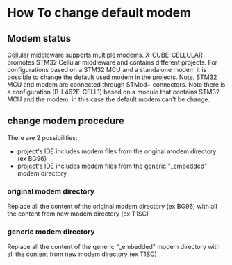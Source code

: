 # How To change default modem

## Modem status

Cellular middleware supports multiple modems.
X-CUBE-CELLULAR promotes STM32 Cellular middleware and contains different projects.
For configurations based on a STM32 MCU and a standalone modem it is possible to change the default used modem in the projects.
Note, STM32 MCU and modem are connected through STMod+ connectors.
Note there is a configuration (B-L462E-CELL1) based on a module that contains STM32 MCU and the modem, in this case the default modem can't be change.

## change modem procedure

There are 2 possibilities:
* project's IDE includes modem files from the original modem directory (ex BG96)
* project's IDE includes modem files from the generic "_embedded" modem directory

### original modem directory

Replace all the content of the original modem directory (ex BG96) with all the content from new modem directory (ex T1SC)

### generic modem directory

Replace all the content of the generic "_embedded" modem directory with all the content from new modem directory (ex T1SC)

